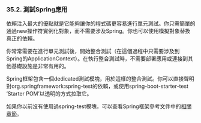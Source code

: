### 35.2. 測試Spring應用

依賴注入最大的優點就是它能夠讓你的程式碼更容易進行單元測試。你只需簡單的通過new操作符實例化對象，而不需要涉及Spring。你也可以使用模擬對象替換真正的依賴。

你常常需要在進行單元測試後，開始整合測試（在這個過程中只需要涉及到Spring的ApplicationContext）。在執行整合測試時，不需要部署應用或連接到其他基礎設施是非常有用的。

Spring框架包含一個dedicated測試模塊，用於這樣的整合測試。你可以直接聲明對org.springframework:spring-test的依賴，或使用spring-boot-starter-test ‘Starter POM’以透明的方式拉取它。

如果你以前沒有使用過spring-test模塊，可以查看Spring框架參考文件中的[相關章節](http://docs.spring.io/spring/docs/4.1.4.RELEASE/spring-framework-reference/htmlsingle/#testing)。

